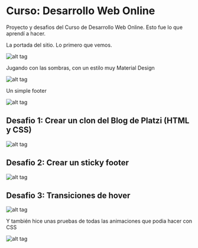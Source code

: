 # Curso: Desarrollo Web Online
Proyecto y desafios del Curso de Desarrollo Web Online.
Esto fue lo que aprendí a hacer.

La portada del sitio. Lo primero que vemos.

![alt tag](http://i.imgur.com/o8FNkc6.png)

Jugando con las sombras, con un estilo muy Material Design

![alt tag](http://i.imgur.com/jgSUD74.png)

Un simple footer

![alt tag](http://i.imgur.com/Sv7C49b.png)

## Desafio 1: Crear un clon del Blog de Platzi (HTML y CSS)

![alt tag](http://i.imgur.com/XGcIhGO.png)

## Desafio 2: Crear un sticky footer

![alt tag](http://i.imgur.com/FjZeG04.png)

## Desafio 3: Transiciones de hover

![alt tag](http://i.giphy.com/l0MYGCJFSwxVT7s9a.gif)

Y también hice unas pruebas de todas las animaciones que podia hacer con CSS

![alt tag](http://i.giphy.com/26ufnEWdST7QZunoQ.gif)
